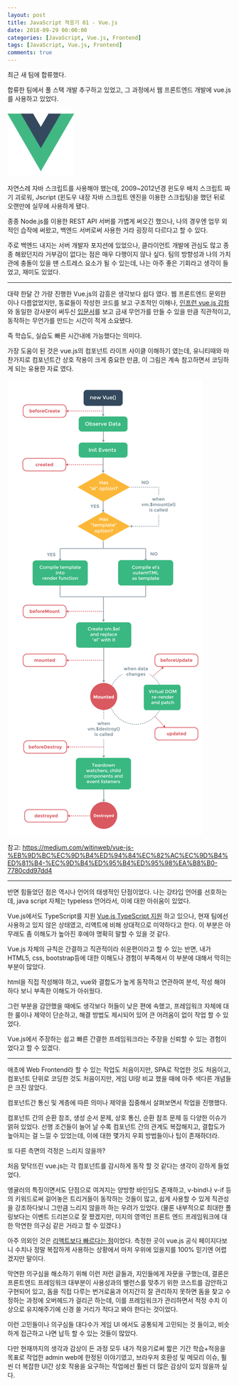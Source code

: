 ```yaml
---
layout: post
title: JavaScript 적응기 01 - Vue.js
date: 2018-09-29 00:00:00
categories: [JavaScript, Vue.js, Frontend]
tags: [JavaScript, Vue.js, Frontend]
comments: true
---
```


최근 새 팀에 합류했다.

합류한 팀에서 풀 스택 개발 추구하고 있었고, 그 과정에서 웹 프론트엔드 개발에 vue.js를 사용하고 있었다.

![Vue.js](/images/Vue.png)

자연스레 자바 스크립트를 사용해야 했는데, 2009~2012년경 윈도우 배치 스크립트 짜기 괴로워, Jscript (윈도우 내장 자바 스크립트 엔진을 이용한 스크립팅)을 했던 뒤로 오랜만에 실무에 사용하게 됐다.

종종 Node.js를 이용한 REST API 서버를 가볍게 써오긴 했으나, 나의 경우엔 업무 외적인 습작에 써왔고, 백엔드 서버로써 사용한 거라 굉장히 다르다고 할 수 있다.

주로 백엔드 내지는 서버 개발자 포지션에 있었으나, 클라이언트 개발에 관심도 많고 종종 해왔던지라 거부감이 없다는 점은 매우 다행이지 않나 싶다. 팀의 방향성과 나의 가치관에 충돌이 있을 땐 스트레스 요소가 될 수 있는데, 나는 아주 좋은 기회라고 생각이 들었고, 재미도 있었다.

---

대략 한달 간 가량 진행한 Vue.js의 감흥은 생각보다 쉽다 였다.
웹 프론트엔드 문외한이나 다름없었지만, 동료들이 작성한 코드를 보고 구조적인 이해나, [인프런 vue.js 강좌](https://www.inflearn.com/course/vue-pwa-vue-js-%EA%B8%B0%EB%B3%B8/)와 동일한 강사분이 써두신 [입문서](https://joshua1988.github.io/web-development/vuejs/vuejs-tutorial-for-beginner/)를 보고 금새 무언가를 만들 수 있을 만큼 직관적이고, 동작하는 무언가를 만드는 시간이 적게 소요됐다. 

즉 학습도, 실습도 빠른 시간내에 가능했다는 의미다.

가장 도움이 된 것은 vue.js의 컴포넌트 라이프 사이클 이해하기 였는데, 유니티때와 마찬가지로 컴포넌트간 상호 작용이 크게 중요한 만큼, 이 그림은 계속 참고하면서 코딩하게 되는 유용한 자료 였다.

![Vue.js Lifecycle](/images/vue_lifecycle.png)

참고: <https://medium.com/witinweb/vue-js-%EB%9D%BC%EC%9D%B4%ED%94%84%EC%82%AC%EC%9D%B4%ED%81%B4-%EC%9D%B4%ED%95%B4%ED%95%98%EA%B8%B0-7780cdd97dd4>

---

반면 힘들었던 점은 역시나 언어의 태생적인 단점이었다.
나는 강타입 언어를 선호하는데, java script 자체는 typeless 언어라서, 이에 대한 아쉬움이 있었다.

Vue.js에서도 TypeScript를 지원 [Vue.js TypeScript 지원](https://kr.vuejs.org/v2/guide/typescript.html) 
하고 있으나, 현재 팀에선 사용하고 있지 않은 상태였고, 리액트에 비해 상대적으로 미약하다고 한다. 이 부분은 아무래도 좀 이해도가 높아진 후에야 명확히 말할 수 있을 것 같다.

Vue.js 자체의 규칙은 간결하고 직관적이라 쉬운편이라고 할 수 있는 반면, 내가 HTML5, css, bootstrap등에 대한 이해도나 경험이 부족해서 이 부분에 대해서 막히는 부분이 많았다.

html을 직접 작성해야 하고, vue와 결합도가 높게 동작하고 연관하여 분석, 작성 해야 하다 보니 부족한 이해도가 아쉬웠다.

그런 부분을 감안했을 때에도 생각보다 허들이 낮은 편에 속했고, 프레임워크 자체에 대한 룰이나 제약이 단순하고, 해결 방법도 제시되어 있어 큰 어려움이 없이 작업 할 수 있었다.

Vue.js에서 주장하는 쉽고 빠른 간결한 프레임워크라는 주장을 신뢰할 수 있는 경험이었다고 할 수 있겠다.

---

애초에 Web Frontend라 할 수 있는 작업도 처음이지만, SPA로 작업한 것도 처음이고, 컴포넌트 단위로 코딩한 것도 처음이지만, 게임 UI랑 비교 했을 때에 아주 색다른 개념들은 크진 않았다.

컴포넌트간 통신 및 계층에 따른 의미나 제약을 집중해서 살펴보면서 작업을 진행했다.

컴포넌트 간의 순환 참조, 생성 순서 문제, 상호 통신, 순환 참조 문제 등 다양한 이슈가 얽혀 있었다. 선행 조건들이 늘어 날 수록 컴포넌트 간의 관계도 복잡해지고, 결합도가 높아지는 걸 느낄 수 있었는데, 이에 대한 몇가지 우회 방법들이나 팁이 존재하더라.

또 다른 측면의 걱정은 느리지 않을까?

처음 맞닥뜨린 vue.js는 각 컴포넌트를 감시하게 동작 할 것 같다는 생각이 강하게 들었었다.

앵귤러의 특징이면서도 단점으로 여겨지는 양방향 바인딩도 존재하고, v-bind나 v-if 등의 키워드로써 걸어놓은 트리거들이 동작하는 것들이 많고, 쉽게 사용할 수 있게 직관성을 강조하다보니 그만큼 느리지 않을까 하는 우려가 있었다. (물론 내부적으로 최대한 폴링보다는 이벤트 드리븐으로 잘 짰겠지만, 미지의 영역인 프론트 엔드 프레임워크에 대한 막연한 의구심 같은 거라고 할 수 있겠다.)

아주 의외인 것은 [리액트보다 빠르다는 점](<https://kr.vuejs.org/v2/guide/comparison.html>)이었다. 측정한 곳이 vue.js 공식 페이지다보니 수치나 정말 복잡하게 사용하는 상황에서 마저 우위에 있을지를 100% 믿기엔 어렵겠지만 말이다.

막연한 의구심을 해소하기 위해 이런 저런 글들과, 지인들에게 자문을 구했는데, 결론은 프론트엔드 프레임워크 대부분이 사용성과의 밸런스를 맞추기 위한 코스트를 감안하고 구현되어 있고, 돔을 직접 다루는 번거로움과 어지간히 잘 관리하지 못하면 돔을 찾고 수정하는 과정에 오버헤드가 걸리곤 하는데, 이를 프레임워크가 관리하면서 적정 수치 이상으로 유지해주기에 신경 쓸 거리가 적다고 봐야 한다는 것이었다.

이런 고민들이나 의구심들 대다수가 게임 UI 에서도 공통되게 고민되는 것 들이고, 비슷하게 접근하고 나면 납득 할 수 있는 것들이 많았다.

다만 현재까지의 생각과 감상이 든 과정 모두 내가 적응기로써 짧은 기간 학습+적응을 목표로 작업한 admin web에 한정된 이야기였고, 브라우저 호환성 및 메모리 이슈, 훨씬 더 복잡한 UI간 상호 작용을 요구하는 작업에선 훨씬 더 많은 감상이 있지 않을까 싶다.